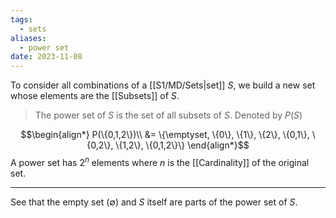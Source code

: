```yaml
---
tags:
  - sets
aliases:
  - power set
date: 2023-11-08
---
```

To consider all combinations of a [[S1/MD/Sets|set]] $S$, we build a new set whose elements are the [[Subsets]] of $S$.

>The power set of $S$ is the set of all subsets of $S$. Denoted by $P(S)$

$$\begin{align*}
P(\{0,1,2\})\\
&= \{\emptyset, \{0\}, \{1\}, \{2\}, \{0,1\}, \{0,2\}, \{1,2\}, \{0,1,2\}\}
\end{align*}$$
A power set has $2^{n}$ elements where $n$ is the [[Cardinality]] of the original set.
___
See that the empty set ($\emptyset$) and $S$ itself are parts of the power set of $S$.